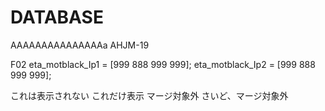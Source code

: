 # DATABASE
AAAAAAAAAAAAAAAa
AHJM-19

F02
eta_motblack_Ip1 = [999 888 999 999];
eta_motblack_Ip2 = [999 888 999 999];

これは表示されない
これだけ表示
マージ対象外
さいど、マージ対象外
